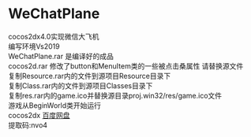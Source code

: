 # WeChatPlane
cocos2dx4.0实现微信大飞机  
编写环境Vs2019  
WeChatPlane.rar 是编译好的成品  
cocos2d.rar 修改了button和MenuItem类的一些被点击桑属性 请替换源文件  
复制Resource.rar内的文件到源项目Resource目录下  
复制Class.rar内的文件到源项目Classes目录下  
复制res.rar内的game.ico并替换源目录proj.win32/res/game.ico文件  
游戏从BeginWorld类开始运行  
cocos2dx [百度网盘](https://pan.baidu.com/s/1IKYr2ZBFbG0W7q0OQWtnuA)  
提取码:nvo4
